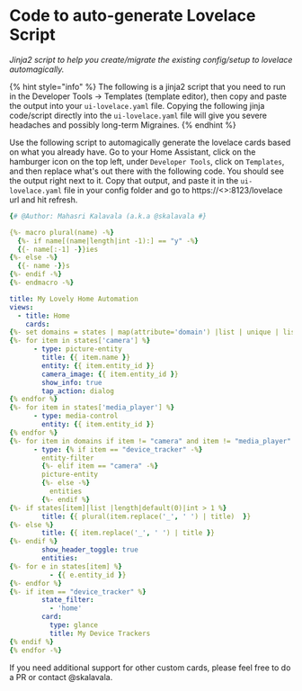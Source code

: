 # Code to auto-generate Lovelace Script

_Jinja2 script to help you create/migrate the existing config/setup to lovelace automagically._

{% hint style="info" %}
The following is a jinja2 script that you need to run in the Developer Tools -> Templates (template editor), then copy and paste the output into your `ui-lovelace.yaml` file. Copying the following jinja code/script directly into the `ui-lovelace.yaml` file will give you severe headaches and possibly long-term Migraines. 
{% endhint %}

Use the following script to automagically generate the lovelace cards based on what you already have. Go to your Home Assistant, click on the hamburger icon on the top left, under `Developer Tools`, click on `Templates`, and then replace what's out there with the following code. You should see the output right next to it. Copy that output, and paste it in the `ui-lovelace.yaml` file in your config folder and go to https://<<ha>>:8123/lovelace url and hit refresh.

```yaml
{# @Author: Mahasri Kalavala (a.k.a @skalavala #}

{%- macro plural(name) -%}
  {%- if name[(name|length|int -1):] == "y" -%}
  {{- name[:-1] -}}ies
{%- else -%}
  {{- name -}}s
{%- endif -%}
{%- endmacro -%}

title: My Lovely Home Automation
views:
  - title: Home
    cards:
{%- set domains = states | map(attribute='domain') |list | unique | list %}
{%- for item in states['camera'] %}
      - type: picture-entity
        title: {{ item.name }}
        entity: {{ item.entity_id }}
        camera_image: {{ item.entity_id }}
        show_info: true
        tap_action: dialog
{% endfor %}
{%- for item in states['media_player'] %}
      - type: media-control
        entity: {{ item.entity_id }}
{% endfor %}
{%- for item in domains if item != "camera" and item != "media_player" %}
      - type: {% if item == "device_tracker" -%}
        entity-filter
        {%- elif item == "camera" -%}
        picture-entity
        {%- else -%}
          entities
        {%- endif %}
{%- if states[item]|list |length|default(0)|int > 1 %}
        title: {{ plural(item.replace('_', ' ') | title)  }}
{%- else %}
        title: {{ item.replace('_', ' ') | title }}
{%- endif %}
        show_header_toggle: true
        entities:
{%- for e in states[item] %}
          - {{ e.entity_id }}
{%- endfor %}
{%- if item == "device_tracker" %}
        state_filter:
          - 'home'
        card:
          type: glance
          title: My Device Trackers
{% endif %}
{% endfor -%}
```
If you need additional support for other custom cards, please feel free to do a PR or contact @skalavala. 
